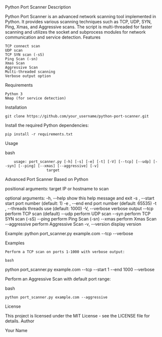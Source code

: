 Python Port Scanner
Description

Python Port Scanner is an advanced network scanning tool implemented in Python. It provides various scanning techniques such as TCP, UDP, SYN, Ping, Xmas, and Aggressive scans. The script is multi-threaded for faster scanning and utilizes the socket and subprocess modules for network communication and service detection.
Features

    TCP connect scan
    UDP scan
    TCP SYN scan (-sS)
    Ping Scan (-sn)
    Xmas Scan
    Aggressive Scan
    Multi-threaded scanning
    Verbose output option

Requirements

    Python 3
    Nmap (for service detection)

Installation


    git clone https://github.com/your_username/python-port-scanner.git

Install the required Python dependencies:

    pip install -r requirements.txt

Usage

bash

        usage: port_scanner.py [-h] [-s] [-e] [-t] [-V] [--tcp] [--udp] [--syn] [--ping] [--xmas] [--aggressive] [-v]
                       target

Advanced Port Scanner Based on Python

positional arguments:
  target             IP or hostname to scan

optional arguments:
  -h, --help         show this help message and exit
  -s , --start       start port number (default: 1)
  -e , --end         end port number (default: 65535)
  -t , --threads     threads use (default: 1000)
  -V, --verbose      verbose output
  --tcp              perform TCP scan (default)
  --udp              perform UDP scan
  --syn              perform TCP SYN scan (-sS)
  --ping             perform Ping Scan (-sn)
  --xmas             perform Xmas Scan
  --aggressive       perform Aggressive Scan
  -v, --version      display version

Example:
python port_scanner.py example.com --tcp --verbose

Examples

    Perform a TCP scan on ports 1-1000 with verbose output:

    bash

python port_scanner.py example.com --tcp --start 1 --end 1000 --verbose

Perform an Aggressive Scan with default port range:

bash

    python port_scanner.py example.com --aggressive

License

This project is licensed under the MIT License - see the LICENSE file for details.
Author

Your Name
